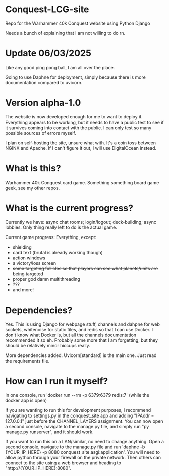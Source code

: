 # Conquest-LCG-site
Repo for the Warhammer 40k Conquest website using Python Django

Needs a bunch of explaining that I am not willing to do rn.

# Update 06/03/2025

Like any good ping pong ball, I am all over the place.

Going to use Daphne for deployment, simply because there
is more documentation compared to uvicorn.

# Version alpha-1.0

The website is now developed enough for me to want to deploy it.
Everything appears to be working, but it needs to have a public test
to see if it survives coming into contact with the public. I can only
test so many possible sources of errors myself.

I plan on self-hosting the site, unsure what with. It's a coin toss between NGINX and Apache.
If I can't figure it out, I will use DigitalOcean instead.

# What is this?

Warhammer 40k Conquest card game. Something something board game geek, see my other repos.

# What is the current progress?

Currently we have: async chat rooms; login/logout; deck-building; async lobbies. Only thing really left to do is the actual game.

Current game progress: Everything, except:

- shielding
- card text (brutal is already working though)
- action windows
- a victory/loss screen
- ~~some targeting follicles so that players can see what planets/units are being targeted~~
- proper god damn multithreading
- ???
- and more!

# Dependencies?

Yes. This is using Django for webpage stuff, channels and dahpne for web sockets, whitenoise for static files, and redis so that I can use Docker. I don't know what Docker is, but all the channels documentation recommended it so eh.
Probably some more that I am forgetting, but they should be relatively minor hiccups really.

More dependencies added. Uvicorn[standard] is the main one. Just read the requirements file.

# How can I run it myself?

In one console, run 'docker run --rm -p 6379:6379 redis:7' (while the docker app is open)

If you are wanting to run this for development purposes, I recommend navigating
to settings.py in the conquest_site app and adding
"IPAddr = 127.0.0.1" just before the CHANNEL_LAYERS assignment.
You can now open a second console, navigate to the manage.py file, and simply run
"py manage.py runserver", and it should work.

If you want to run this on a LAN/similar, no need to change anything. Open a second console,
navigate to the manage.py file and run 
'daphne -b {YOUR_IP_HERE} -p 8080 conquest_site.asgi:application'.
You will need to allow python through your firewall on the private network.
Then others can connect to the site using a web browser and heading
to "http://{YOUR_IP_HERE}:8080".